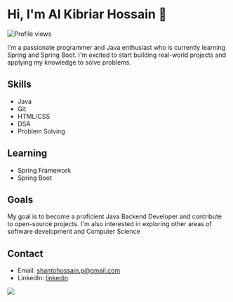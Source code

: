 # Hi, I'm Al Kibriar Hossain 👋
![Profile views](https://gpvc.arturio.dev/hello)  

I'm a passionate programmer and Java enthusiast who is currently learning Spring and Spring Boot. I'm excited to start building real-world projects and applying my knowledge to solve problems.

## Skills

- Java
- Git
- HTML/CSS
- DSA
- Problem Solving

## Learning

- Spring Framework
- Spring Boot

## Goals

My goal is to become a proficient Java Backend Developer and contribute to open-source projects. I'm also interested in exploring other areas of software development and Computer Science

## Contact

- Email: shantohossain.p@gmail.com
- LinkedIn: [linkedin](https://www.linkedin.com/in/iamkhs/)


![](https://leetcard.jacoblin.cool/iamkhs?ext=heatmap)
